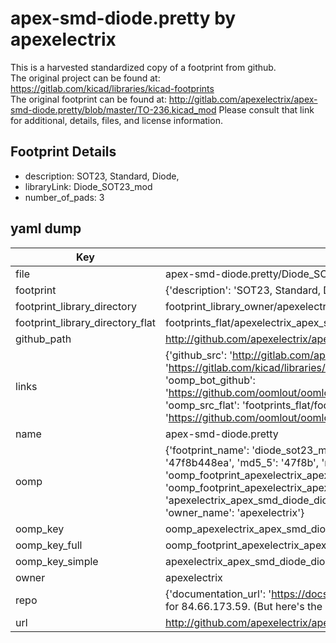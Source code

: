 # apex-smd-diode.pretty by apexelectrix  
This is a harvested standardized copy of a footprint from github.  
The original project can be found at:  
https://gitlab.com/kicad/libraries/kicad-footprints  
The original footprint can be found at:
http://gitlab.com/apexelectrix/apex-smd-diode.pretty/blob/master/TO-236.kicad_mod
Please consult that link for additional, details, files, and license information.  
## Footprint Details
* description: SOT23, Standard, Diode,  
* libraryLink: Diode_SOT23_mod  
* number_of_pads: 3  
## yaml dump  
| Key | Value |  
| --- | --- |  
| file | apex-smd-diode.pretty/Diode_SOT23_mod.kicad_mod |  
| footprint | {'description': 'SOT23, Standard, Diode,', 'libraryLink': 'Diode_SOT23_mod', 'number_of_pads': 3} |  
| footprint_library_directory | footprint_library_owner/apexelectrix_apex-smd-diode.pretty |  
| footprint_library_directory_flat | footprints_flat/apexelectrix_apex_smd_diode_diode_sot23_mod/working |  
| github_path | http://github.com/apexelectrix/apex-smd-diode.pretty/blob/master/Diode_SOT23_mod.kicad_mod |  
| links | {'github_src': 'http://gitlab.com/apexelectrix/apex-smd-diode.pretty/blob/master/TO-236.kicad_mod', 'github_src_repo': 'https://gitlab.com/kicad/libraries/kicad-footprints', 'oomp_bot': 'footprints/apexelectrix_apex_smd_diode_diode_sot23_mod/working', 'oomp_bot_github': 'https://github.com/oomlout/oomlout_oomp_footprint_bot/tree/main/footprints/apexelectrix_apex_smd_diode_diode_sot23_mod/working', 'oomp_src_flat': 'footprints_flat/footprints_flat/apexelectrix_apex_smd_diode_diode_sot23_mod/working', 'oomp_src_flat_github': 'https://github.com/oomlout/oomlout_oomp_footprint_src/tree/main/footprints_flat/apexelectrix_apex_smd_diode_diode_sot23_mod/working'} |  
| name | apex-smd-diode.pretty |  
| oomp | {'footprint_name': 'diode_sot23_mod', 'library_name': 'apex_smd_diode', 'md5': '47f8b448ea28c72c729331fecb294ae9', 'md5_10': '47f8b448ea', 'md5_5': '47f8b', 'md5_6': '47f8b4', 'oomp_key': 'oomp_apexelectrix_apex_smd_diode_diode_sot23_mod', 'oomp_key_extra': 'oomp_footprint_apexelectrix_apex_smd_diode_diode_sot23_mod', 'oomp_key_full': 'oomp_footprint_apexelectrix_apex_smd_diode_diode_sot23_mod_47f8b4', 'oomp_key_simple': 'apexelectrix_apex_smd_diode_diode_sot23_mod', 'original_filename': 'apex-smd-diode.pretty/Diode_SOT23_mod.kicad_mod', 'owner_name': 'apexelectrix'} |  
| oomp_key | oomp_apexelectrix_apex_smd_diode_diode_sot23_mod |  
| oomp_key_full | oomp_footprint_apexelectrix_apex_smd_diode_diode_sot23_mod |  
| oomp_key_simple | apexelectrix_apex_smd_diode_diode_sot23_mod |  
| owner | apexelectrix |  
| repo | {'documentation_url': 'https://docs.github.com/rest/overview/resources-in-the-rest-api#rate-limiting', 'message': "API rate limit exceeded for 84.66.173.59. (But here's the good news: Authenticated requests get a higher rate limit. Check out the documentation for more details.)"} |  
| url | http://github.com/apexelectrix/apex-smd-diode.pretty |  

